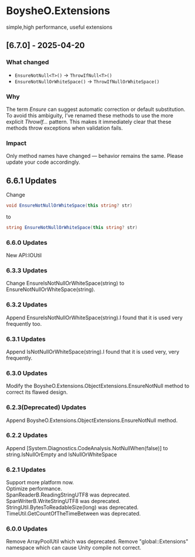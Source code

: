 # BoysheO.Extensions

simple,high performance, useful extensions
## [6.7.0] - 2025-04-20 
### What changed

- `EnsureNotNull<T>()` → `ThrowIfNull<T>()`
- `EnsureNotNullOrWhiteSpace()` → `ThrowIfNullOrWhiteSpace()`

### Why

The term *Ensure* can suggest automatic correction or default substitution. To avoid this ambiguity, I’ve renamed these methods to use the more explicit *ThrowIf...* pattern. This makes it immediately clear that these methods throw exceptions when validation fails.

### Impact

Only method names have changed — behavior remains the same. Please update your code accordingly.

## 6.6.1 Updates  
Change

```csharp
void EnsureNotNullOrWhiteSpace(this string? str) 
```

to

```csharp
string EnsureNotNullOrWhiteSpace(this string? str)
```

### 6.6.0 Updates  
New API:IOUtil

### 6.3.3 Updates  
Change EnsureIsNotNullOrWhiteSpace(string) to EnsureNotNullOrWhiteSpace(string).

### 6.3.2 Updates  
Append EnsureIsNotNullOrWhiteSpace(string).I found that it is used very frequently too.

### 6.3.1 Updates  
Append IsNotNullOrWhiteSpace(string).I found that it is used very, very frequently.

### 6.3.0 Updates  
Modify the BoysheO.Extensions.ObjectExtensions.EnsureNotNull method to correct its flawed design.

### 6.2.3(Deprecated) Updates  
Append BoysheO.Extensions.ObjectExtensions.EnsureNotNull method.

### 6.2.2 Updates  
Append [System.Diagnostics.CodeAnalysis.NotNullWhen(false)] to string.IsNullOrEmpty and IsNullOrWhiteSpace

### 6.2.1 Updates  
Support more platform now.  
Optimize performance.  
SpanReaderB.ReadingStringUTF8 was deprecated.  
SpanWriterB.WriteStringUTF8 was deprecated.  
StringUtil.BytesToReadableSize(long) was deprecated.  
TimeUtil.GetCountOfTheTimeBetween was deprecated.

### 6.0.0 Updates  
Remove ArrayPoolUtil which was deprecated.
Remove "global::Extensions" namespace which can cause Unity compile not correct.